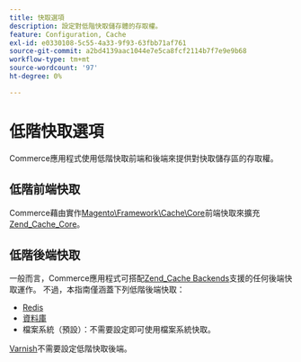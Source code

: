 ```yaml
---
title: 快取選項
description: 設定對低階快取儲存體的存取權。
feature: Configuration, Cache
exl-id: e0330108-5c55-4a33-9f93-63fbb71af761
source-git-commit: a2bd4139aac1044e7e5ca8fcf2114b7f7e9e9b68
workflow-type: tm+mt
source-wordcount: '97'
ht-degree: 0%

---
```


# 低階快取選項

Commerce應用程式使用低階快取前端和後端來提供對快取儲存區的存取權。

## 低階前端快取

Commerce藉由實作[Magento\Framework\Cache\Core](https://github.com/magento/magento2/blob/2.4/lib/internal/Magento/Framework/Cache/Core.php)前端快取來擴充[Zend_Cache_Core](https://framework.zend.com/manual/1.12/en/zend.cache.frontends.html)。

## 低階後端快取

一般而言，Commerce應用程式可搭配[Zend_Cache Backends](https://framework.zend.com/manual/1.12/en/zend.cache.backends.html)支援的任何後端快取運作。 不過，本指南僅涵蓋下列低階後端快取：

- [Redis](config-redis.md)
- [資料庫](https://developer.adobe.com/commerce/php/development/cache/partial/database-caching/)
- 檔案系統（預設）：不需要設定即可使用檔案系統快取。

[Varnish](config-varnish.md)不需要設定低階快取後端。
